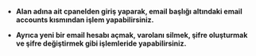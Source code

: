 * **Alan adına ait cpanelden giriş yaparak, email başlığı altındaki email accounts kısmından işlem yapabilirsiniz.**

* **Ayrıca yeni bir email hesabı açmak, varolanı silmek, şifre oluşturmak ve şifre değiştirmek gibi işlemleride yapabilirsiniz.**



